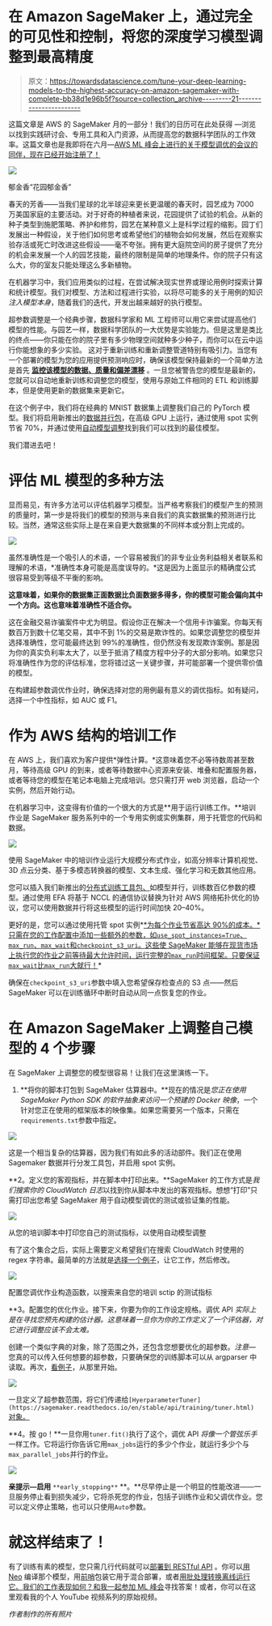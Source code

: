# 在 Amazon SageMaker 上，通过完全的可见性和控制，将您的深度学习模型调整到最高精度

> 原文：<https://towardsdatascience.com/tune-your-deep-learning-models-to-the-highest-accuracy-on-amazon-sagemaker-with-complete-bb38d1e96b5f?source=collection_archive---------21----------------------->

这篇文章是 AWS 的 SageMaker 月的一部分！我们的日历可在此处获得 —浏览以找到实践研讨会、专用工具和入门资源，从而提高您的数据科学团队的工作效率。这篇文章也是我即将在六月—[AWS ML 峰会上进行的关于模型调优的会议的同伴，现在已经开始注册了！](https://pages.awscloud.com/ml-summit-2021.html)

![](img/ec37e0fb32788085001fbf096b762add.png)

郁金香“花园郁金香”

春天的芳香——当我们星球的北半球迎来更长更温暖的春天时，园艺成为 7000 万美国家庭的主要活动。对于好奇的种植者来说，花园提供了试验的机会。从新的种子类型到施肥策略、养护和修剪，园艺在某种意义上是科学过程的缩影。园丁们发展出一种假设，关于他们如何思考或希望他们的植物会如何发展，然后在观察实验存活或死亡时改进这些假设——毫不夸张。拥有更大庭院空间的房子提供了充分的机会来发展一个人的园艺技能，最终的限制是简单的地理条件。你的院子只有这么大，你的室友只能处理这么多新植物。

在机器学习中，我们应用类似的过程，在尝试解决现实世界或理论用例时探索计算和统计模型。我们对模型、方法和过程进行实验，以将尽可能多的关于用例的知识*注入模型本身*，随着我们的迭代，开发出越来越好的执行模型。

超参数调整是一个经典步骤，数据科学家和 ML 工程师可以用它来尝试提高他们模型的性能。与园艺一样，数据科学团队的一大优势是实验能力。但是这里是类比的终点——你只能在你的院子里有多少物理空间就种多少种子，而你可以在云中运行你能想象的多少实验。
这对于重新训练和重新调整管道特别有吸引力。当您有一个部署的模型为您的应用提供预测响应时，确保该模型保持最新的一个简单方法是首先 [**监控该模型的数据、质量和偏差漂移**](https://docs.aws.amazon.com/sagemaker/latest/dg/model-monitor.html) 。一旦您被警告您的模型是最新的，您就可以自动地重新训练和调整您的模型，使用与原始工件相同的 ETL 和训练脚本，但是使用更新的数据集来更新它。

在这个例子中，我们将在经典的 MNIST 数据集上调整我们自己的 PyTorch 模型。我们将启用新推出的[数据并行包](/scale-neural-network-training-with-sagemaker-distributed-8cf3aefcff51#2cc3-c0981d346422)，在高级 GPU 上运行，通过使用 spot 实例节省 70%，并通过使用[自动模型调整](https://arxiv.org/pdf/2012.08489.pdf)找到我们可以找到的最佳模型。

我们潜进去吧！

# 评估 ML 模型的多种方法

显而易见，有许多方法可以评估机器学习模型。当严格考察我们的模型产生的预测的质量时，第一步是将我们的模型的预测与来自我们的真实数据集的预测进行比较。当然，通常这些实际上是在来自更大数据集的不同样本或分割上完成的。

![](img/8bca689f8dffc3fd201d1423461447c5.png)

虽然准确性是一个吸引人的术语，一个容易被我们的非专业业务利益相关者联系和理解的术语，*准确性本身可能是高度误导的。*这是因为上面显示的精确度公式很容易受到等级不平衡的影响。

**这意味着，如果你的数据集正面数据比负面数据多得多，你的模型可能会偏向其中一个方向。这也意味着准确性不适合你。**

这在金融交易诈骗案件中尤为明显。假设你正在解决一个信用卡诈骗案。你每天有数百万到数十亿笔交易，其中不到 1%的交易是欺诈性的。如果您调整您的模型并选择准确性，您可能最终达到 99%的准确性，但仍然没有发现欺诈案例。那是因为你的真实负利率太大了，以至于抵消了精度方程中分子的大部分影响。如果您只将准确性作为您的评估标准，您将错过这一关键步骤，并可能部署一个提供零价值的模型。

在构建超参数调优作业时，确保选择对您的用例最有意义的调优指标。如有疑问，选择一个中性指标，如 AUC 或 F1。

# 作为 AWS 结构的培训工作

在 AWS 上，我们喜欢为客户提供*弹性计算。*这意味着您不必等待数周甚至数月，等待高级 GPU 的到来，或者等待数据中心资源来安装、堆叠和配置服务器，或者等待您的模型在笔记本电脑上完成培训。您只需打开 web 浏览器，启动一个实例，然后开始行动。

在机器学习中，这变得有价值的一个很大的方式是**用于运行训练工作。**培训作业是 SageMaker 服务系列中的一个专用实例或实例集群，用于托管您的代码和数据。

![](img/4744e6fa7b62e16bf76c226ca7b6911f.png)

使用 SageMaker 中的培训作业运行大规模分布式作业，如高分辨率计算机视觉、3D 点云分类、基于多模态转换器的模型、文本生成、强化学习和无数其他应用。

您可以插入我们新推出的[分布式训练工具包、](/scale-neural-network-training-with-sagemaker-distributed-8cf3aefcff51#2cc3-c0981d346422)如模型并行，训练数百亿参数的模型。通过使用 EFA 将基于 NCCL 的通信协议替换为针对 AWS 网络拓扑优化的协议，您可以使用数据并行将这些模型的运行时间加快 20–40%。

更好的是，您可以通过使用托管 spot 实例*[*为每个作业节省高达 90%的成本。*只需在您的工作配置中添加一些额外的参数，如`use_spot_instances=True`、`max_run`、`max_wait`和`checkpoint_s3_uri`。这些使 SageMaker 能够在现货市场上执行您的作业之前等待最大允许时间，运行完整的`max_run`时间框架。只要保证`max_wait`比`max_run`大就行！](/a-quick-guide-to-using-spot-instances-with-amazon-sagemaker-b9cfb3a44a68)*

确保在`checkpoint_s3_uri`参数中填入您希望保存检查点的 S3 点——然后 SageMaker 可以在训练循环中断时自动从同一点恢复您的作业。

# 在 Amazon SageMaker 上调整自己模型的 4 个步骤

在 SageMaker 上调整您的模型很容易！让我们在这里演练一下。

1.  **将你的脚本打包到 SageMaker 估算器中。**现在的情况是*您正在使用 SageMaker Python SDK 的软件抽象来访问一个预建的 Docker 映像*，一个针对您正在使用的框架版本的映像集。如果您需要另一个版本，只需在`requirements.txt`参数中指定。

![](img/1a7ae66672205a3c25a0a9e23c38eb63.png)

这是一个相当复杂的估算器，因为我们有如此多的活动部件。我们正在使用 Sagemaker 数据并行分发工具包，并启用 spot 实例。

**2。定义您的客观指标，并在脚本中打印出来。**SageMaker 的工作方式是*我们搜索你的 CloudWatch 日志*以找到你从脚本中发出的客观指标。想想“打印”只需打印出您希望 SageMaker 用于自动模型调优的测试或验证集的性能。

![](img/a16fc9062d498a4a64d7d6beda43b667.png)

从您的培训脚本中打印您自己的测试指标，以使用自动模型调整

有了这个集合之后，实际上需要定义希望我们在搜索 CloudWatch 时使用的 regex 字符串。最简单的方法就是[选择一个例子](https://github.com/aws/amazon-sagemaker-examples/tree/master/hyperparameter_tuning)，让它工作，然后修改。

![](img/835d2c80c7ba068b2e2af6479976dda6.png)

配置您调优作业构造函数，以搜索来自您的培训 sctip 的测试指标

**3。配置您的优化作业。接下来，你要为你的工作设定规格。调优 API *实际上是在寻找您预先构建的估计器。*这意味着一旦你为你的工作定义了一个评估器，对它进行调整应该不会太难。**

创建一个类似字典的对象，除了范围之外，还包含您想要优化的超参数。*注意—* 您真的可以传入任何想要的超参数，只要确保您的训练脚本可以从 argparser 中读取。再次，[看例子](https://github.com/aws/amazon-sagemaker-examples/blob/a4cc30423702dee518d3dac5d6462ea86b30936d/hyperparameter_tuning/pytorch_mnist/mnist.py#L173)，从那里开始。

![](img/5c1351f2d3d8464e53cc28af03fbdaff.png)

一旦定义了超参数范围，将它们传递给`[HyerparameterTuner](https://sagemaker.readthedocs.io/en/stable/api/training/tuner.html)` [对象。](https://sagemaker.readthedocs.io/en/stable/api/training/tuner.html)

**4。按 go！**一旦你用`tuner.fit()`执行了这个，调优 API *将像一个管弦乐手*一样工作。它将运行你告诉它用`max_jobs`运行的多少个作业，就运行多少个与`max_parallel_jobs`并行的作业。

![](img/6fa17fea274916a73b0fe5542cf6b06a.png)

**亲提示—启用** `**early_stopping**` **。**尽早停止是一个明显的性能改进——一旦服务停止看到损失减少，它将杀死您的作业，包括子训练作业和父调优作业。您可以定义停止策略，也可以只使用`Auto`参数。

# 就这样结束了！

有了训练有素的模型，您只需几行代码就可以[部署到 RESTful API](https://youtu.be/KFuc2KWrTHs?list=PLhr1KZpdzukcOr_6j_zmSrvYnLUtgqsZz) 。你可以[用 Neo](https://aws.amazon.com/sagemaker/neo/) 编译那个模型，用[前哨](https://aws.amazon.com/outposts/)包装它用于混合部署，或者[用批处理转换离线运行它。我们的工作表现如何？和我一起](https://www.youtube.com/watch?v=Z9FtrRq0rc0)[参加 ML 峰会](https://aws.amazon.com/events/summits/machine-learning/)寻找答案！或者，你可以在这里观看我的个人 YouTube 视频系列的原始视频。

*作者制作的所有照片*